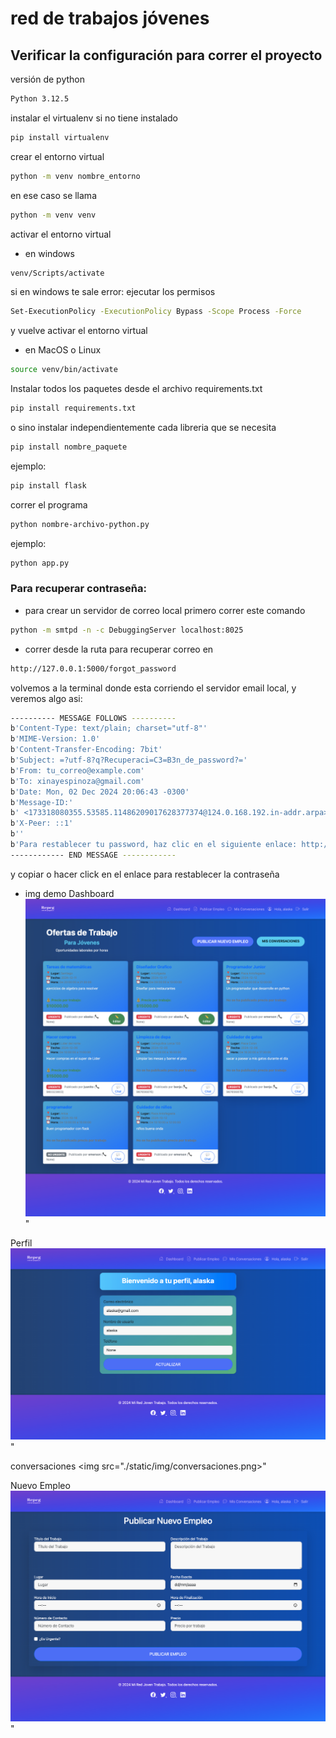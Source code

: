 # red de trabajos jóvenes 

## Verificar la configuración para correr el proyecto

versión de python
```bash
Python 3.12.5
```
instalar el virtualenv si no tiene instalado
```bash
pip install virtualenv
```
crear el entorno virtual
```bash
python -m venv nombre_entorno
```
en ese caso se llama
```bash
python -m venv venv 
```
activar el entorno virtual 
- en windows 
```bash
venv/Scripts/activate
```
si en windows te sale error:
ejecutar los permisos 
```bash
Set-ExecutionPolicy -ExecutionPolicy Bypass -Scope Process -Force
```
y vuelve activar el entorno virtual

- en MacOS o Linux 
```bash
source venv/bin/activate
```

Instalar todos los paquetes desde el archivo requirements.txt 
```bash
pip install requirements.txt
```
o sino instalar independientemente cada libreria que se necesita 
```bash
pip install nombre_paquete
```
ejemplo:
```bash
pip install flask
```

correr el programa
```bash
python nombre-archivo-python.py
```
ejemplo:
```bash
python app.py
```

### Para recuperar contraseña:
- para crear un servidor de correo local 
primero correr este comando
```bash
python -m smtpd -n -c DebuggingServer localhost:8025
```
- correr desde la ruta para recuperar correo en 
```bash
http://127.0.0.1:5000/forgot_password
```
volvemos a la terminal donde esta corriendo el servidor email local, y veremos algo asi:
```bash
---------- MESSAGE FOLLOWS ----------
b'Content-Type: text/plain; charset="utf-8"'
b'MIME-Version: 1.0'
b'Content-Transfer-Encoding: 7bit'
b'Subject: =?utf-8?q?Recuperaci=C3=B3n_de_password?='
b'From: tu_correo@example.com'
b'To: xinayespinoza@gmail.com'
b'Date: Mon, 02 Dec 2024 20:06:43 -0300'
b'Message-ID:'
b' <173318080355.53585.11486209017628377374@124.0.168.192.in-addr.arpa>'
b'X-Peer: ::1'
b''
b'Para restablecer tu password, haz clic en el siguiente enlace: http://127.0.0.1:5000/reset_password/ZUn-LEKhAsR1OMH6lOYpFgaGnYACxOwz0nVV8pB9ixU'
------------ END MESSAGE ------------
```
y copiar o hacer click en el enlace para restablecer la contraseña

- img demo
Dashboard
<img src="./static/img/dashboard.png">"

Perfil
<img src="./static/img/perfil.png">"

conversaciones
<img src="./static/img/conversaciones.png>"

Nuevo Empleo
<img src="./static/img/nuevo_empleo.png">"



